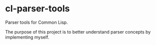 # cl-parser-tools
Parser tools for Common Lisp.

The purpose of this project is to better understand parser concepts by
implementing myself. 